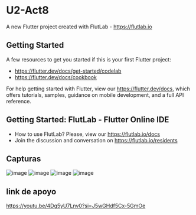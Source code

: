 # U2-Act8

A new Flutter project created with FlutLab - https://flutlab.io

## Getting Started

A few resources to get you started if this is your first Flutter project:

- https://flutter.dev/docs/get-started/codelab
- https://flutter.dev/docs/cookbook

For help getting started with Flutter, view our
https://flutter.dev/docs, which offers tutorials,
samples, guidance on mobile development, and a full API reference.

## Getting Started: FlutLab - Flutter Online IDE

- How to use FlutLab? Please, view our https://flutlab.io/docs
- Join the discussion and conversation on https://flutlab.io/residents


## Capturas
![image](https://github.com/SanchezB128/Ull-Act8/assets/143743573/8006d513-a26b-424a-906c-e523e47a8806)
![image](https://github.com/SanchezB128/Ull-Act8/assets/143743573/d39e3aee-99e9-4182-a6e5-c7761b9adb93)
![image](https://github.com/SanchezB128/Ull-Act8/assets/143743573/31cd69e3-d3be-43fc-88a1-bc9286abb67c)
![image](https://github.com/SanchezB128/Ull-Act8/assets/143743573/6291cdd4-fff1-4dc6-9174-e49cbe83c2c4)

## link de apoyo

https://youtu.be/4Dg5yU7Lnv0?si=J5wGHdf5Cx-5GmOe
